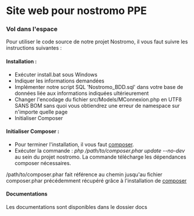# Site web pour nostromo PPE
### Vol dans l'espace
Pour utiliser le code source de notre projet Nostromo, il vous faut suivre les instructions suivantes :

#### Installation :
 - Exécuter install.bat sous Windows
 - Indiquer les informations demandées
 - Implémenter notre script SQL 'Nostromo_BDD.sql' dans votre base de données liée aux informations indiquées ultérieurement
 - Changer l'encodage du fichier src/Models/MConnexion.php en UTF8 SANS BOM sans quoi vous obtiendrez une erreur de namespace sur n'importe quelle page
 - Initialiser Composer
 
#### Initialiser Composer :
 - Pour terminer l'installation, il vous faut [composer].
 - Exécuter la commande : *php /path/to/composer.phar update --no-dev* au sein du projet nostromo. La commande télécharge les dépendances composer nécessaires.

/path/to/composer.phar fait référence au chemin jusqu'au fichier composer.phar précédemment récupéré grâce à l'installation de [composer]

[composer]: https://getcomposer.org/download/

#### Documentations

Les documentations sont disponibles dans le dossier docs
